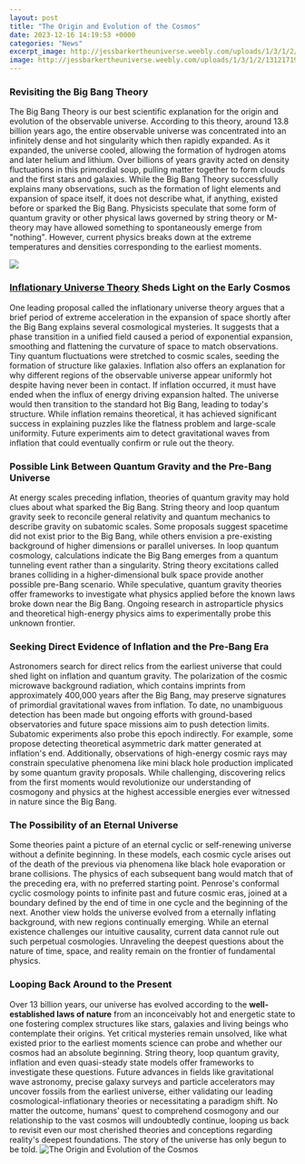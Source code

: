 ```yaml
---
layout: post
title: "The Origin and Evolution of the Cosmos"
date: 2023-12-16 14:19:53 +0000
categories: "News"
excerpt_image: http://jessbarkertheuniverse.weebly.com/uploads/1/3/1/2/13121719/7006637.jpg?542
image: http://jessbarkertheuniverse.weebly.com/uploads/1/3/1/2/13121719/7006637.jpg?542
---
```


### Revisiting the Big Bang Theory
The Big Bang Theory is our best scientific explanation for the origin and evolution of the observable universe. According to this theory, around 13.8 billion years ago, the entire observable universe was concentrated into an infinitely dense and hot singularity which then rapidly expanded. As it expanded, the universe cooled, allowing the formation of hydrogen atoms and later helium and lithium. Over billions of years gravity acted on density fluctuations in this primordial soup, pulling matter together to form clouds and the first stars and galaxies. 
While the Big Bang Theory successfully explains many observations, such as the formation of light elements and expansion of space itself, it does not describe what, if anything, existed before or sparked the Big Bang. Physicists speculate that some form of quantum gravity or other physical laws governed by string theory or M-theory may have allowed something to spontaneously emerge from "nothing". However, current physics breaks down at the extreme temperatures and densities corresponding to the earliest moments.

![](https://images.photowall.com/products/64185/the-evolution-of-the-universe.jpg?h=699&amp;q=85)
### [Inflationary Universe Theory](https://fistore.mysenprints.com/collection/achenbach) Sheds Light on the Early Cosmos  
One leading proposal called the inflationary universe theory argues that a brief period of extreme acceleration in the expansion of space shortly after the Big Bang explains several cosmological mysteries. It suggests that a phase transition in a unified field caused a period of exponential expansion, smoothing and flattening the curvature of space to match observations. Tiny quantum fluctuations were stretched to cosmic scales, seeding the formation of structure like galaxies. Inflation also offers an explanation for why different regions of the observable universe appear uniformly hot despite having never been in contact. 
If inflation occurred, it must have ended when the influx of energy driving expansion halted. The universe would then transition to the standard hot Big Bang, leading to today's structure. While inflation remains theoretical, it has achieved significant success in explaining puzzles like the flatness problem and large-scale uniformity. Future experiments aim to detect gravitational waves from inflation that could eventually confirm or rule out the theory.
### Possible Link Between Quantum Gravity and the Pre-Bang Universe
At energy scales preceding inflation, theories of quantum gravity may hold clues about what sparked the Big Bang. String theory and loop quantum gravity seek to reconcile general relativity and quantum mechanics to describe gravity on subatomic scales. Some proposals suggest spacetime did not exist prior to the Big Bang, while others envision a pre-existing background of higher dimensions or parallel universes. 
In loop quantum cosmology, calculations indicate the Big Bang emerges from a quantum tunneling event rather than a singularity. String theory excitations called branes colliding in a higher-dimensional bulk space provide another possible pre-Bang scenario. While speculative, quantum gravity theories offer frameworks to investigate what physics applied before the known laws broke down near the Big Bang. Ongoing research in astroparticle physics and theoretical high-energy physics aims to experimentally probe this unknown frontier.
### Seeking Direct Evidence of Inflation and the Pre-Bang Era 
Astronomers search for direct relics from the earliest universe that could shed light on inflation and quantum gravity. The polarization of the cosmic microwave background radiation, which contains imprints from approximately 400,000 years after the Big Bang, may preserve signatures of primordial gravitational waves from inflation. To date, no unambiguous detection has been made but ongoing efforts with ground-based observatories and future space missions aim to push detection limits.
Subatomic experiments also probe this epoch indirectly. For example, some propose detecting theoretical asymmetric dark matter generated at inflation's end. Additionally, observations of high-energy cosmic rays may constrain speculative phenomena like mini black hole production implicated by some quantum gravity proposals. While challenging, discovering relics from the first moments would revolutionize our understanding of cosmogony and physics at the highest accessible energies ever witnessed in nature since the Big Bang.
### The Possibility of an Eternal Universe 
Some theories paint a picture of an eternal cyclic or self-renewing universe without a definite beginning. In these models, each cosmic cycle arises out of the death of the previous via phenomena like black hole evaporation or brane collisions. The physics of each subsequent bang would match that of the preceding era, with no preferred starting point. 
Penrose's conformal cyclic cosmology points to infinite past and future cosmic eras, joined at a boundary defined by the end of time in one cycle and the beginning of the next. Another view holds the universe evolved from a eternally inflating background, with new regions continually emerging. While an eternal existence challenges our intuitive causality, current data cannot rule out such perpetual cosmologies. Unraveling the deepest questions about the nature of time, space, and reality remain on the frontier of fundamental physics.
### Looping Back Around to the Present 
Over 13 billion years, our universe has evolved according to the **well-established laws of nature** from an inconceivably hot and energetic state to one fostering complex structures like stars, galaxies and living beings who contemplate their origins. Yet critical mysteries remain unsolved, like what existed prior to the earliest moments science can probe and whether our cosmos had an absolute beginning. String theory, loop quantum gravity, inflation and even quasi-steady state models offer frameworks to investigate these questions. 
Future advances in fields like gravitational wave astronomy, precise galaxy surveys and particle accelerators may uncover fossils from the earliest universe, either validating our leading cosmological-inflationary theories or necessitating a paradigm shift. No matter the outcome, humans' quest to comprehend cosmogony and our relationship to the vast cosmos will undoubtedly continue, looping us back to revisit even our most cherished theories and conceptions regarding reality's deepest foundations. The story of the universe has only begun to be told.
![The Origin and Evolution of the Cosmos](http://jessbarkertheuniverse.weebly.com/uploads/1/3/1/2/13121719/7006637.jpg?542)